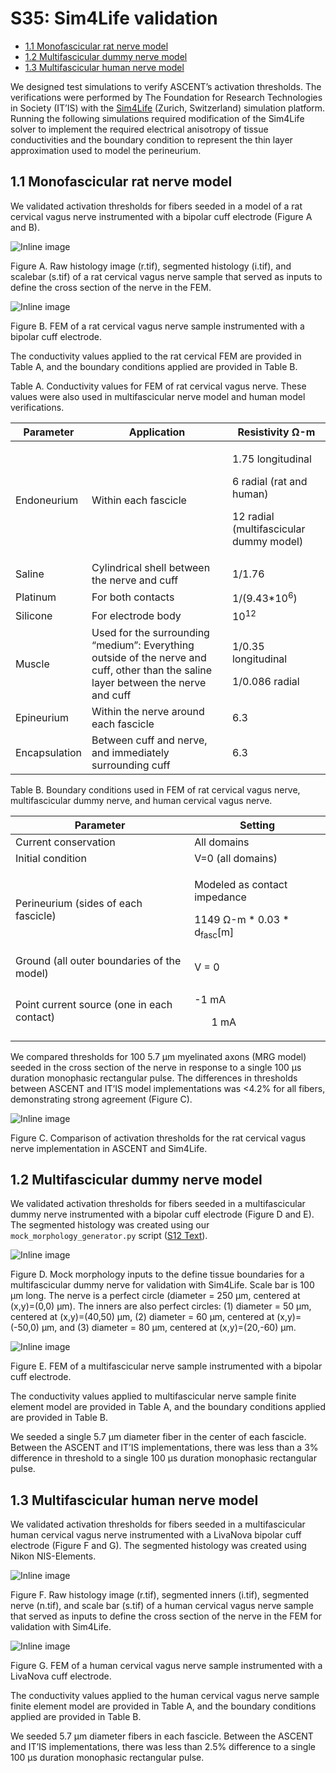 # S35: Sim4Life validation
- [1.1 Monofascicular rat nerve model](https://github.com/wmglab-duke/ascent/wiki/S35:-Sim4Life-validation#11-monofascicular-rat-nerve-model)
- [1.2 Multifascicular dummy nerve model](https://github.com/wmglab-duke/ascent/wiki/S35:-Sim4Life-validation#12-multifascicular-dummy-nerve-model)
- [1.3 Multifascicular human nerve model](https://github.com/wmglab-duke/ascent/wiki/S35:-Sim4Life-validation#13-multifascicular-human-nerve-model)

We designed test simulations to verify ASCENT’s activation thresholds.
The verifications were performed by The Foundation for Research
Technologies in Society (IT’IS) with the
[Sim4Life](https://zmt.swiss/sim4life/)
(Zurich, Switzerland) simulation platform. Running the following
simulations required modification of the Sim4Life solver to implement
the required electrical anisotropy of tissue conductivities and the
boundary condition to represent the thin layer approximation used to
model the perineurium.

## 1.1 Monofascicular rat nerve model

We validated activation thresholds for fibers seeded in a model of a rat
cervical vagus nerve instrumented with a bipolar cuff electrode (Figure A and B).

![Inline image](uploads/c4e1209883229cff32a21cdf0999e0de/Picture2_CrossSection1.jpg)

Figure A. Raw histology image (r.tif), segmented histology (i.tif), and scalebar (s.tif) of a rat cervical vagus nerve sample that served as inputs to define the cross section of the nerve in the FEM.

![Inline image](uploads/e276681caea4240d2ef5d78de21ab87c/Picture3_Cuff1.jpg)

Figure B. FEM of a rat cervical vagus nerve sample instrumented with a bipolar cuff electrode.

The conductivity values applied to the rat cervical FEM are provided in
Table A, and the boundary conditions applied are provided in
Table B.

Table A. Conductivity values for FEM of rat cervical vagus nerve. These values
were also used in multifascicular nerve model and human model
verifications.

<table>
<thead>
<tr class="header">
<th><strong>Parameter</strong></th>
<th><strong>Application</strong></th>
<th><strong>Resistivity</strong> Ω-m</th>
</tr>
</thead>
<tbody>
<tr class="odd">
<td>Endoneurium</td>
<td>Within each fascicle</td>
<td><p>1.75 longitudinal</p>
<p>6 radial (rat and human)</p>
<p>12 radial (multifascicular dummy model)</p></td>
</tr>
<tr class="even">
<td>Saline</td>
<td>Cylindrical shell between the nerve and cuff</td>
<td>1/1.76</td>
</tr>
<tr class="odd">
<td>Platinum</td>
<td>For both contacts</td>
<td>1/(9.43*10<sup>6</sup>)</td>
</tr>
<tr class="even">
<td>Silicone</td>
<td>For electrode body</td>
<td>10<sup>12</sup></td>
</tr>
<tr class="odd">
<td>Muscle</td>
<td>Used for the surrounding “medium”: Everything outside of the nerve and cuff, other than the saline layer between the nerve and cuff</td>
<td><p>1/0.35 longitudinal</p>
<p>1/0.086 radial</p></td>
</tr>
<tr class="even">
<td>Epineurium</td>
<td>Within the nerve around each fascicle</td>
<td>6.3</td>
</tr>
<tr class="odd">
<td>Encapsulation</td>
<td>Between cuff and nerve, and immediately surrounding cuff</td>
<td>6.3</td>
</tr>
</tbody>
</table>

Table B. Boundary conditions used in FEM of rat cervical vagus nerve,
multifascicular dummy nerve, and human cervical vagus nerve.

<table>
<thead>
<tr class="header">
<th><strong>Parameter</strong></th>
<th><strong>Setting</strong></th>
</tr>
</thead>
<tbody>
<tr class="odd">
<td>Current conservation</td>
<td>All domains</td>
</tr>
<tr class="even">
<td>Initial condition</td>
<td>V=0 (all domains)</td>
</tr>
<tr class="odd">
<td>Perineurium (sides of each fascicle)</td>
<td><p>Modeled as contact impedance</p>
<p>1149 Ω-m * 0.03 * d<sub>fasc</sub>[m]</p></td>
</tr>
<tr class="even">
<td>Ground (all outer boundaries of the model)</td>
<td>V = 0</td>
</tr>
<tr class="odd">
<td>Point current source (one in each contact)</td>
<td><p>-1 mA</p>
<ul>
<p>1 mA</p></td>
</ul></td>
</tr>
</tbody>
</table>

We compared thresholds for 100 5.7 µm myelinated axons (MRG model)
seeded in the cross section of the nerve in response to a single 100 µs
duration monophasic rectangular pulse. The differences in thresholds
between ASCENT and IT’IS model implementations was \<4.2% for all
fibers, demonstrating strong agreement (Figure C).

![Inline image](uploads/3209b7b1f369a70a973385b635c801c9/Picture4.jpg)

Figure C. Comparison of activation thresholds for the rat cervical vagus nerve implementation in ASCENT and Sim4Life.

## 1.2 Multifascicular dummy nerve model

We validated activation thresholds for fibers seeded in a
multifascicular dummy nerve instrumented with a bipolar cuff electrode
(Figure D and E). The segmented histology was created using
our `mock_morphology_generator.py` script ([S12 Text](https://github.com/wmglab-duke/ascent/wiki/S12:-Python-MockSample-class-for-creating-binary-masks-of-nerve-morphology)).

![Inline image](uploads/2869942c6f0a8197e76ff97b8ad0133b/Picture5.jpg)

Figure D. Mock morphology inputs to the define tissue boundaries for a multifascicular dummy nerve for validation with Sim4Life. Scale bar is 100 µm long. The nerve is a perfect circle (diameter = 250 µm, centered at (x,y)=(0,0) µm). The inners are also perfect circles: (1) diameter = 50 µm, centered at (x,y)=(40,50) µm, (2) diameter = 60 µm, centered at (x,y)=(-50,0) µm, and (3) diameter = 80 µm, centered at (x,y)=(20,-60) µm.

![Inline image](uploads/d4f2a7230a6f0faab591489c9348ed94/Picture6.jpg)

Figure E. FEM of a multifascicular nerve sample instrumented with a bipolar cuff electrode.

The conductivity values applied to multifascicular nerve sample finite
element model are provided in Table A, and the boundary conditions
applied are provided in Table B.

We seeded a single 5.7 µm diameter fiber in the center of each fascicle.
Between the ASCENT and IT’IS implementations, there was less than a 3%
difference in threshold to a single 100 µs duration monophasic
rectangular pulse.

## 1.3 Multifascicular human nerve model

We validated activation thresholds for fibers seeded in a
multifascicular human cervical vagus nerve instrumented with a LivaNova
bipolar cuff electrode (Figure F and G). The segmented
histology was created using Nikon NIS-Elements.

![Inline image](uploads/67640d7375fb580ad81d634bc6a35a3e/Picture7.jpg)

Figure F. Raw histology image (r.tif), segmented inners (i.tif), segmented nerve (n.tif), and scale bar (s.tif) of a human cervical vagus nerve sample that served as inputs to define the cross section of the nerve in the FEM for validation with Sim4Life.

![Inline image](uploads/df72ab32fc2b5f2b5376152462bdbeab/Picture8.jpg)

Figure G. FEM of a human cervical vagus nerve sample instrumented with a LivaNova cuff electrode.

The conductivity values applied to the human cervical vagus nerve sample
finite element model are provided in Table A, and the boundary
conditions applied are provided in Table B.

We seeded 5.7 µm diameter fibers in each fascicle. Between the ASCENT
and IT’IS implementations, there was less than 2.5% difference to a
single 100 µs duration monophasic rectangular pulse.
